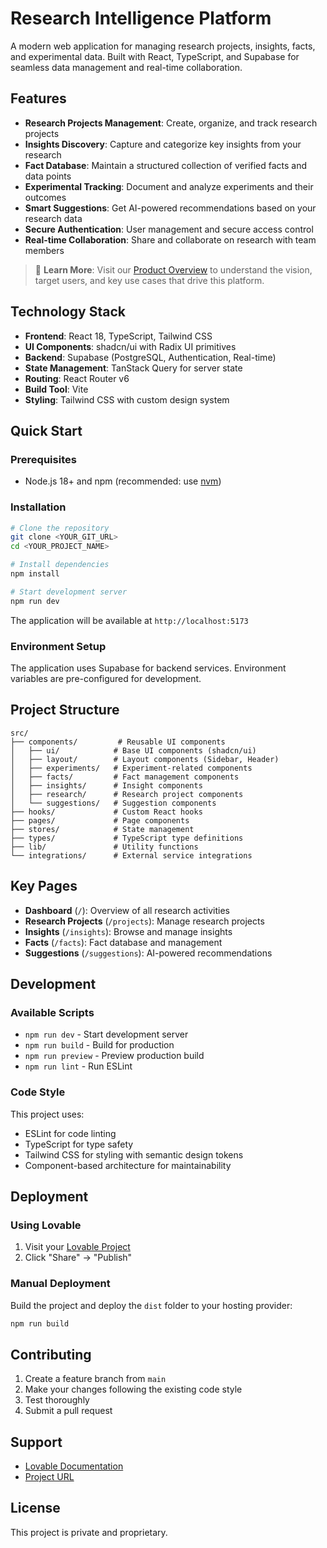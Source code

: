 # Research Intelligence Platform

A modern web application for managing research projects, insights, facts, and experimental data. Built with React, TypeScript, and Supabase for seamless data management and real-time collaboration.

## Features

- **Research Projects Management**: Create, organize, and track research projects
- **Insights Discovery**: Capture and categorize key insights from your research
- **Fact Database**: Maintain a structured collection of verified facts and data points
- **Experimental Tracking**: Document and analyze experiments and their outcomes
- **Smart Suggestions**: Get AI-powered recommendations based on your research data
- **Secure Authentication**: User management and secure access control
- **Real-time Collaboration**: Share and collaborate on research with team members

> 📖 **Learn More**: Visit our [Product Overview](/about) to understand the vision, target users, and key use cases that drive this platform.

## Technology Stack

- **Frontend**: React 18, TypeScript, Tailwind CSS
- **UI Components**: shadcn/ui with Radix UI primitives
- **Backend**: Supabase (PostgreSQL, Authentication, Real-time)
- **State Management**: TanStack Query for server state
- **Routing**: React Router v6
- **Build Tool**: Vite
- **Styling**: Tailwind CSS with custom design system

## Quick Start

### Prerequisites

- Node.js 18+ and npm (recommended: use [nvm](https://github.com/nvm-sh/nvm))

### Installation

```bash
# Clone the repository
git clone <YOUR_GIT_URL>
cd <YOUR_PROJECT_NAME>

# Install dependencies
npm install

# Start development server
npm run dev
```

The application will be available at `http://localhost:5173`

### Environment Setup

The application uses Supabase for backend services. Environment variables are pre-configured for development.

## Project Structure

```
src/
├── components/         # Reusable UI components
│   ├── ui/            # Base UI components (shadcn/ui)
│   ├── layout/        # Layout components (Sidebar, Header)
│   ├── experiments/   # Experiment-related components
│   ├── facts/         # Fact management components
│   ├── insights/      # Insight components
│   ├── research/      # Research project components
│   └── suggestions/   # Suggestion components
├── hooks/             # Custom React hooks
├── pages/             # Page components
├── stores/            # State management
├── types/             # TypeScript type definitions
├── lib/               # Utility functions
└── integrations/      # External service integrations
```

## Key Pages

- **Dashboard** (`/`): Overview of all research activities
- **Research Projects** (`/projects`): Manage research projects
- **Insights** (`/insights`): Browse and manage insights
- **Facts** (`/facts`): Fact database and management
- **Suggestions** (`/suggestions`): AI-powered recommendations

## Development

### Available Scripts

- `npm run dev` - Start development server
- `npm run build` - Build for production
- `npm run preview` - Preview production build
- `npm run lint` - Run ESLint

### Code Style

This project uses:
- ESLint for code linting
- TypeScript for type safety
- Tailwind CSS for styling with semantic design tokens
- Component-based architecture for maintainability

## Deployment

### Using Lovable

1. Visit your [Lovable Project](https://lovable.dev/projects/d78e9074-f788-4849-b01a-293bcf29d300)
2. Click "Share" → "Publish"

### Manual Deployment

Build the project and deploy the `dist` folder to your hosting provider:

```bash
npm run build
```

## Contributing

1. Create a feature branch from `main`
2. Make your changes following the existing code style
3. Test thoroughly
4. Submit a pull request

## Support

- [Lovable Documentation](https://docs.lovable.dev/)
- [Project URL](https://lovable.dev/projects/d78e9074-f788-4849-b01a-293bcf29d300)

## License

This project is private and proprietary.